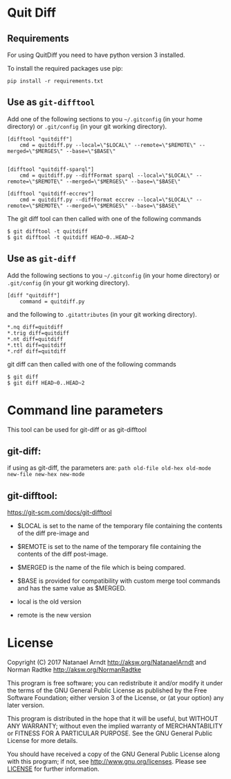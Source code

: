 # Quit Diff

## Requirements

For using QuitDiff you need to have python version 3 installed.

To install the required packages use pip:

    pip install -r requirements.txt

## Use as `git-difftool`

Add one of the following sections to you `~/.gitconfig` (in your home directory) or `.git/config` (in your git working directory).

    [difftool "quitdiff"]
        cmd = quitdiff.py --local=\"$LOCAL\" --remote=\"$REMOTE\" --merged=\"$MERGES\" --base=\"$BASE\"


    [difftool "quitdiff-sparql"]
        cmd = quitdiff.py --diffFormat sparql --local=\"$LOCAL\" --remote=\"$REMOTE\" --merged=\"$MERGES\" --base=\"$BASE\"

    [difftool "quitdiff-eccrev"]
        cmd = quitdiff.py --diffFormat eccrev --local=\"$LOCAL\" --remote=\"$REMOTE\" --merged=\"$MERGES\" --base=\"$BASE\"

The git diff tool can then called with one of the following commands

    $ git difftool -t quitdiff
    $ git difftool -t quitdiff HEAD~0..HEAD~2

## Use as `git-diff`

Add the following sections to you `~/.gitconfig` (in your home directory) or `.git/config` (in your git working directory).

    [diff "quitdiff"]
        command = quitdiff.py

and the following to `.gitattributes`  (in your git working directory).

    *.nq diff=quitdiff
    *.trig diff=quitdiff
    *.nt diff=quitdiff
    *.ttl diff=quitdiff
    *.rdf diff=quitdiff

git diff can then called with one of the following commands

    $ git diff
    $ git diff HEAD~0..HEAD~2


# Command line parameters
This tool can be used for git-diff or as git-difftool

## git-diff:
  if using as git-diff, the parameters are: `path old-file old-hex old-mode new-file new-hex new-mode`

## git-difftool:
https://git-scm.com/docs/git-difftool
* $LOCAL is set to the name of the temporary file containing the contents of the diff pre-image and
* $REMOTE is set to the name of the temporary file containing the contents of the diff post-image.
* $MERGED is the name of the file which is being compared.
* $BASE is provided for compatibility with custom merge tool commands and has the same value as $MERGED.

* local is the old version
* remote is the new version

# License

Copyright (C) 2017 Natanael Arndt <http://aksw.org/NatanaelArndt> and Norman Radtke <http://aksw.org/NormanRadtke>

This program is free software; you can redistribute it and/or modify it under the terms of the GNU General Public License as published by the Free Software Foundation; either version 3 of the License, or (at your option) any later version.

This program is distributed in the hope that it will be useful, but WITHOUT ANY WARRANTY; without even the implied warranty of MERCHANTABILITY or FITNESS FOR A PARTICULAR PURPOSE. See the GNU General Public License for more details.

You should have received a copy of the GNU General Public License along with this program; if not, see <http://www.gnu.org/licenses>.
Please see [LICENSE](LICENSE.txt) for further information.

